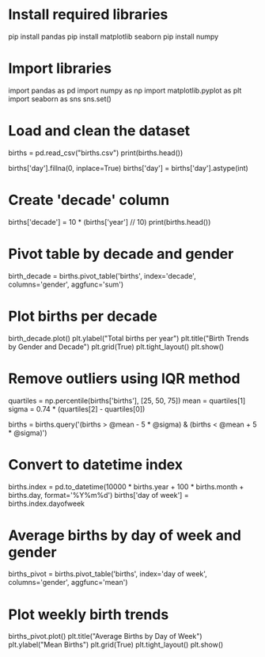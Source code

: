 # Install required libraries
pip install pandas
pip install matplotlib seaborn
pip install numpy

# Import libraries
import pandas as pd
import numpy as np
import matplotlib.pyplot as plt
import seaborn as sns
sns.set()

# Load and clean the dataset
births = pd.read_csv("births.csv")
print(births.head())

births['day'].fillna(0, inplace=True)
births['day'] = births['day'].astype(int)

# Create 'decade' column
births['decade'] = 10 * (births['year'] // 10)
print(births.head())

# Pivot table by decade and gender
birth_decade = births.pivot_table('births', index='decade', columns='gender', aggfunc='sum')

# Plot births per decade
birth_decade.plot()
plt.ylabel("Total births per year")
plt.title("Birth Trends by Gender and Decade")
plt.grid(True)
plt.tight_layout()
plt.show()

# Remove outliers using IQR method
quartiles = np.percentile(births['births'], [25, 50, 75])
mean = quartiles[1]
sigma = 0.74 * (quartiles[2] - quartiles[0])

births = births.query('(births > @mean - 5 * @sigma) & (births < @mean + 5 * @sigma)')

# Convert to datetime index
births.index = pd.to_datetime(10000 * births.year + 100 * births.month + births.day, format='%Y%m%d')
births['day of week'] = births.index.dayofweek

# Average births by day of week and gender
births_pivot = births.pivot_table('births', index='day of week', columns='gender', aggfunc='mean')

# Plot weekly birth trends
births_pivot.plot()
plt.title("Average Births by Day of Week")
plt.ylabel("Mean Births")
plt.grid(True)
plt.tight_layout()
plt.show()






   







